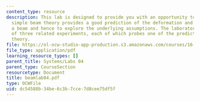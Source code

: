 ```yaml
---
content_type: resource
description: This lab is designed to provide you with an opportunity to verify that
  simple beam theory provides a good prediction of the deformation and stresses in
  a beam and hence to explore the underlying assumptions. The laboratory consists
  of three related experiments, each of which probes one of the predictions of beam
  theory.
file: https://ol-ocw-studio-app-production.s3.amazonaws.com/courses/16-01-unified-engineering-i-ii-iii-iv-fall-2005-spring-2006/dc54588b34be6c3b7cce7d8cee75df5f_beamlab04.pdf
file_type: application/pdf
learning_resource_types: []
parent_title: Systems/Labs 04
parent_type: CourseSection
resourcetype: Document
title: beamlab04.pdf
type: OCWFile
uid: dc54588b-34be-6c3b-7cce-7d8cee75df5f
---
```

